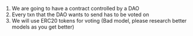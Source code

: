 1. We are going to have a contract controlled by a DAO
2. Every txn that the DAO wants to send has to be voted on
3. We will use ERC20 tokens for voting (Bad model, please research better models as you get better)
